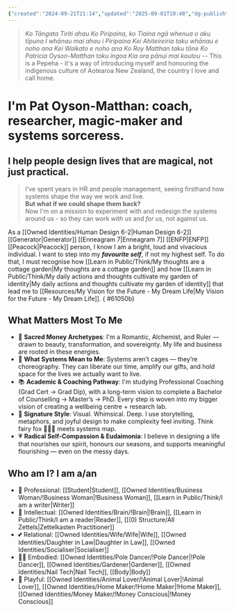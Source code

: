 ```yaml
---
{"created":"2024-09-21T21:14","updated":"2025-09-01T10:48","dg-publish":true,"noteIcon":"butterfly","title":"Who I Am","aliases":["Who Am I","Who I Am","My Identities"],"dg-path":"Pat Oyson-Matthan.md","permalink":"/pat-oyson-matthan/","dgPassFrontmatter":true}
---
```



>_Ko Tāngata Tiriti ahau 
>Ko Piripaina, ko Tiaina ngā whenua o aku tīpuna 
>I whānau mai ahau i Piripaina
>Kei Ahiteireiria taku whānau e noho ana 
>Kei Waikato e noho ana 
>Ko Roy Matthan taku tāne 
>Ko Patricia Oyson-Matthan toku ingoa
>Kia ora pānui mai koutou_
>-- This is a Pepeha - it's a way of introducing myself and honouring the indigenous culture of Aotearoa New Zealand, the country I love and call home.

# I'm Pat Oyson-Matthan: coach, researcher, magic-maker and systems sorceress. 
## I help people design lives that are magical, not just practical.

> I've spent years in HR and people management, seeing firsthand how systems shape the way we work and live.  
> **But what if we could shape them back?**  
> Now I'm on a mission to experiment with and redesign the systems around us - so they can work _with us_ and _for us_, not against us. 

As a [[Owned Identities/Human Design 6-2\|Human Design 6-2]] [[Generator\|Generator]] [[Enneagram 7\|Enneagram 7]] [[ENFP\|ENFP]] [[Peacock\|Peacock]] person, I know I am a bright, loud and vivacious individual. I want to step into my ***favourite self***, if not my highest self. To do that, I must recognise how [[Learn in Public/Think/My thoughts are a cottage garden\|My thoughts are a cottage garden]] and how [[Learn in Public/Think/My daily actions and thoughts cultivate my garden of identity\|My daily actions and thoughts cultivate my garden of identity]] that lead me to [[Resources/My Vision for the Future - My Dream Life\|My Vision for the Future - My Dream Life]]. 
{ #61050b}


## What Matters Most To Me

- 💫 **Sacred Money Archetypes**: I'm a Romantic, Alchemist, and Ruler — drawn to beauty, transformation, and sovereignty. My life and business are rooted in these energies.
- 🔧 **What Systems Mean to Me**: Systems aren’t cages — they’re choreography. They can liberate our time, amplify our gifts, and hold space for the lives we actually want to live.
- 📚 **Academic & Coaching Pathway**: I'm studying Professional Coaching (Grad Cert → Grad Dip), with a long-term vision to complete a Bachelor of Counselling → Master’s → PhD. Every step is woven into my bigger vision of creating a wellbeing centre + research lab.
- 🎨 **Signature Style**: Visual. Whimsical. Deep. I use storytelling, metaphors, and joyful design to make complexity feel inviting. Think fairy fox 🦊🦋✨ meets systems map.
- 💗 **Radical Self-Compassion & Eudaimonia**: I believe in designing a life that nourishes our spirit, honours our seasons, and supports meaningful flourishing — even on the messy days.

## Who am I? I am a/an

- 💼 Professional: [[Student\|Student]], [[Owned Identities/Business Woman/!Business Woman\|!Business Woman]], [[Learn in Public/Think/I am a writer\|Writer]]
- 🧠 Intellectual: [[Owned Identities/Brain/!Brain\|!Brain]], [[Learn in Public/Think/I am a reader\|Reader]], [[(0) Structure/All Zettels\|Zettelkasten Practitioner]]
- 💕 Relational: [[Owned Identities/Wife/Wife\|Wife]], [[Owned Identities/Daughter in Law\|Daughter in Law]], [[Owned Identities/Socialiser\|Socialiser]]
- 🧘‍♀️ Embodied: [[Owned Identities/Pole Dancer/!Pole Dancer\|!Pole Dancer]], [[Owned Identities/Gardener\|Gardener]], [[Owned Identities/Nail Tech\|Nail Tech]], [[Body\|Body]]
- 🐾 Playful: [[Owned Identities/Animal Lover/!Animal Lover\|!Animal Lover]], [[Owned Identities/Home Maker/!Home Maker\|!Home Maker]], [[Owned Identities/Money Maker/!Money Conscious\|!Money Conscious]]

